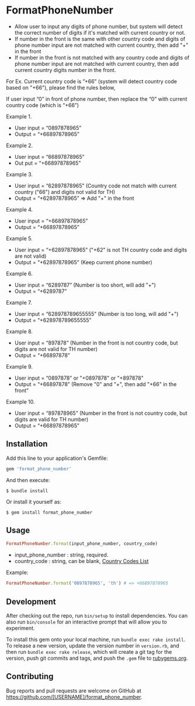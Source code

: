 # FormatPhoneNumber
- Allow user to input any digits of phone number, but system will detect the correct number of digits if it's matched with current country or not.
- If number in the front is the same with other country code and digits of phone number input are not matched with current country, then add "+" in the front
- If number in the front is not matched with any country code and digits of phone number input are not matched with current country, then add current country digits number in the front.

For Ex. Current country code is ”+66” (system will detect country code based on "+66"), please find the rules below,

If user input “0” in front of phone number, then replace the “0” with current country code (which is “+66”)

Example 1.
+ User input = “0897878965”
+ Output = “+66897878965”

Example 2.
+ User input =  “66897878965”
+ Out put = “+66897878965”

Example 3.
+ User input = “62897878965” (Country code not match with current country ("66") and digits not valid for TH)
+ Output = “+62897878965” => Add "+" in the front

Example 4.
+ User input = “+66897878965”
+ Output = “+66897878965”

Example 5.
+ User input = “+62897878965” ("+62" is not TH country code and digits are not valid)
+ Output = “+62897878965” (Keep current phone number)
      
Example 6.
+ User input = “6289787” (Number is too short, will add "+")
+ Output = “+6289787” 
      
Example 7.
+ User input = “628978789655555” (Number is too long, will add "+")
+ Output = “+628978789655555”
      
Example 8.
+ User input = “897878” (Number in the front is not country code, but digits are not valid for TH number)
+ Output = “+66897878”

Example 9.
+ User input = “0897878” or "+0897878" or "+897878"
+ Output = “+66897878” (Remove "0" and "+", then add "+66" in the front"
      
Example 10.
+ User input = “897878965” (Number in the front is not country code, but digits are valid for TH number)
+ Output = “+66897878965”

## Installation

Add this line to your application's Gemfile:

```ruby
gem 'format_phone_number'
```

And then execute:

    $ bundle install

Or install it yourself as:

    $ gem install format_phone_number

## Usage

```ruby
FormatPhoneNumber.format(input_phone_number, country_code)
```
- input_phone_number : string, required.
- country_code : string, can be blank, [Country Codes List](https://www.nationsonline.org/oneworld/country_code_list.htm)

Example: 

```ruby
FormatPhoneNumber.format('0897878965', 'th') # => +66897878965
```

## Development

After checking out the repo, run `bin/setup` to install dependencies. You can also run `bin/console` for an interactive prompt that will allow you to experiment.

To install this gem onto your local machine, run `bundle exec rake install`. To release a new version, update the version number in `version.rb`, and then run `bundle exec rake release`, which will create a git tag for the version, push git commits and tags, and push the `.gem` file to [rubygems.org](https://rubygems.org).

## Contributing

Bug reports and pull requests are welcome on GitHub at https://github.com/[USERNAME]/format_phone_number.


